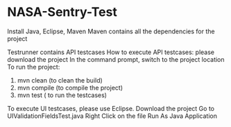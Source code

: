 # NASA-Sentry-Test
Install Java, Eclipse, Maven 
Maven contains all the dependencies for the project

Testrunner contains API testcases
How to execute API testcases:
please download the project
In the command prompt, switch to the project location
To run the project: 
1. mvn clean (to clean the build)
2. mvn compile (to compile the project)
3. mvn test ( to run the testcases)

To execute UI testcases, please use Eclipse.
Download the project
Go to UIValidationFieldsTest.java
Right Click on the file
Run As Java Application
